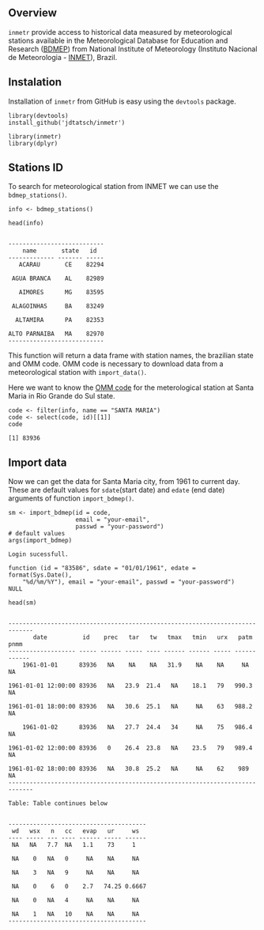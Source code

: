 Overview
--------

`inmetr` provide access to historical data measured by meteorological
stations available in the Meteorological Database for Education and
Research ([BDMEP](http://www.inmet.gov.br/projetos/rede/pesquisa/)) from
National Institute of Meteorology (Instituto Nacional de Meteorologia -
[INMET](http://www.inmet.gov.br)), Brazil.

Instalation
-----------

Installation of `inmetr` from GitHub is easy using the `devtools`
package.

    library(devtools)
    install_github('jdtatsch/inmetr')

    library(inmetr)
    library(dplyr)

Stations ID
-----------

To search for meteorological station from INMET we can use the
`bdmep_stations()`.

    info <- bdmep_stations()

    head(info)


    ---------------------------
        name       state   id  
    ------------- ------- -----
       ACARAU       CE    82294

     AGUA BRANCA    AL    82989

       AIMORES      MG    83595

     ALAGOINHAS     BA    83249

      ALTAMIRA      PA    82353

    ALTO PARNAIBA   MA    82970
    ---------------------------

This function will return a data frame with station names, the brazilian
state and OMM code. OMM code is necessary to download data from a
meteorological station with `import_data()`.

Here we want to know the [OMM
code](http://www.wmo.int/pages/prog/www/ois/volume-a/StationIDs_Global_1509.pdf)
for the meterological station at Santa Maria in Rio Grande do Sul state.

    code <- filter(info, name == "SANTA MARIA")
    code <- select(code, id)[[1]]
    code

    [1] 83936

Import data
-----------

Now we can get the data for Santa Maria city, from 1961 to current day.
These are default values for `sdate`(start date) and `edate` (end date)
arguments of function `import_bdmep()`.

    sm <- import_bdmep(id = code, 
                       email = "your-email",
                       passwd = "your-password")
    # default values
    args(import_bdmep)

    Login sucessfull.

    function (id = "83586", sdate = "01/01/1961", edate = format(Sys.Date(), 
        "%d/%m/%Y"), email = "your-email", passwd = "your-password") 
    NULL

    head(sm)


    -----------------------------------------------------------------------------
           date          id    prec   tar   tw   tmax   tmin   urx   patm   pnmm 
    ------------------- ----- ------ ----- ---- ------ ------ ----- ------ ------
        1961-01-01      83936   NA    NA    NA   31.9    NA    NA     NA     NA  

    1961-01-01 12:00:00 83936   NA   23.9  21.4   NA    18.1   79   990.3    NA  

    1961-01-01 18:00:00 83936   NA   30.6  25.1   NA     NA    63   988.2    NA  

        1961-01-02      83936   NA   27.7  24.4   34     NA    75   986.4    NA  

    1961-01-02 12:00:00 83936   0    26.4  23.8   NA    23.5   79   989.4    NA  

    1961-01-02 18:00:00 83936   NA   30.8  25.2   NA     NA    62    989     NA  
    -----------------------------------------------------------------------------

    Table: Table continues below

     
    ---------------------------------------
     wd   wsx   n   cc   evap   ur     ws  
    ---- ----- --- ---- ------ ----- ------
     NA   NA   7.7  NA   1.1    73     1   

     NA    0   NA   0     NA    NA     NA  

     NA    3   NA   9     NA    NA     NA  

     NA    0    6   0    2.7   74.25 0.6667

     NA    0   NA   4     NA    NA     NA  

     NA    1   NA   10    NA    NA     NA  
    ---------------------------------------
